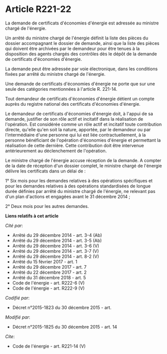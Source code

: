 # Article R221-22

La demande de certificats d'économies d'énergie est adressée au ministre chargé de l'énergie. 

Un arrêté du ministre chargé de l'énergie définit la liste des pièces du dossier accompagnant le dossier de demande, ainsi
que la liste des pièces qui doivent être archivées par le demandeur pour être tenues à la disposition des agents chargés des
contrôles dès le dépôt de la demande de certificats d'économies d'énergie. 

La demande peut être adressée par voie électronique, dans les conditions fixées par arrêté du ministre chargé de l'énergie. 

Une demande de certificats d'économies d'énergie ne porte que sur une seule des catégories mentionnées à l'article R.
221-14. 

Tout demandeur de certificats d'économies d'énergie détient un compte auprès du registre national des certificats d'économies
d'énergie. 

Le demandeur de certificats d'économies d'énergie doit, à l'appui de sa demande, justifier de son rôle actif et incitatif
dans la réalisation de l'opération. Est considérée comme un rôle actif et incitatif toute contribution directe, qu'elle qu'en
soit la nature, apportée, par le demandeur ou par l'intermédiaire d'une personne qui lui est liée contractuellement, à la
personne bénéficiant de l'opération d'économies d'énergie et permettant la réalisation de cette dernière. Cette contribution
doit être intervenue antérieurement au déclenchement de l'opération. 

Le ministre chargé de l'énergie accuse réception de la demande. A compter de la date de réception d'un dossier complet, le
ministre chargé de l'énergie délivre les certificats dans un délai de : 

1° Six mois pour les demandes relatives à des opérations spécifiques et pour les demandes relatives à des opérations
standardisées de longue durée définies par arrêté du ministre chargé de l'énergie, ne relevant pas d'un plan d'actions et
engagées avant le 31 décembre 2014 ; 

2° Deux mois pour les autres demandes.

**Liens relatifs à cet article**

_Cité par_:

  - Arrêté du 29 décembre 2014 - art. 3-4 (Ab)
  - Arrêté du 29 décembre 2014 - art. 3-5 (Ab)
  - Arrêté du 29 décembre 2014 - art. 3-6 (V)
  - Arrêté du 29 décembre 2014 - art. 3-7 (V)
  - Arrêté du 29 décembre 2014 - art. 8-2 (V)
  - Arrêté du 15 février 2017 - art. 1
  - Arrêté du 29 décembre 2017 - art. 7
  - Arrêté du 22 décembre 2017 - art. 2
  - Arrêté du 31 décembre 2018 - art. 5
  - Code de l'énergie - art. R222-6 (V)
  - Code de l'énergie - art. R222-9 (V)

_Codifié par_:

  - Décret n°2015-1823 du 30 décembre 2015 - art.

_Modifié par_:

  - Décret n°2015-1825 du 30 décembre 2015 - art. 14

_Cite_:

  - Code de l'énergie - art. R221-14 (V)
